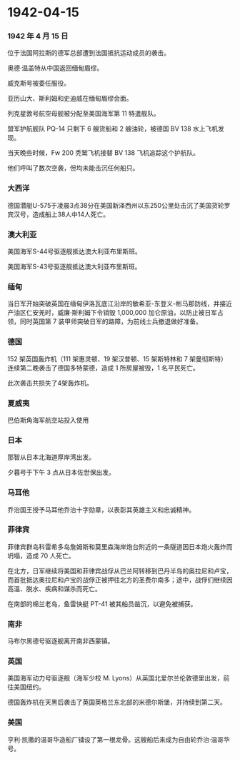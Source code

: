 # 1942-04-15

### 1942 年 4 月 15 日

位于法国阿拉斯的德军总部遭到法国抵抗运动成员的袭击。

奥德·温盖特从中国返回缅甸眉缪。

威克斯号被委任服役。

亚历山大、斯利姆和史迪威在缅甸眉缪会面。

列克星敦号航空母舰被分配至美国海军第 11 特遣舰队。

盟军护航舰队 PQ-14 只剩下 6 艘货船和 2 艘油轮，被德国 BV 138
水上飞机发现。

当天晚些时候，Fw 200 秃鹫飞机接替 BV 138 飞机追踪这个护航队。

他们呼叫了数次空袭，但均未能击沉任何船只。

### 大西洋

德国潜艇U-575于凌晨3点38分在美国新泽西州以东250公里处击沉了美国货轮罗宾汉号，造成船上38人中14人死亡。

### 澳大利亚

美国海军S-44号驱逐舰抵达澳大利亚布里斯班。

美国海军S-43号驱逐舰抵达澳大利亚布里斯班。

### 缅甸

当日军开始突破英国在缅甸伊洛瓦底江沿岸的敏希亚-东登义-彬马那防线，并接近产油区仁安羌时，威廉·斯利姆下令销毁
1,000,000 加仑原油，以防止被日军占领，同时英国第 7
装甲师突破日军的路障，为前线士兵撤退做好准备。

### 德国

152 架英国轰炸机（111 架惠灵顿、19 架汉普顿、15 架斯特林和 7
架曼彻斯特）连续第二晚袭击了德国多特蒙德，造成 1 所房屋被毁，1
名平民死亡。

此次袭击共损失了4架轰炸机。

### 夏威夷

巴伯斯角海军航空站投入使用

### 日本

那智从日本北海道厚岸湾出发。

夕暮号于下午 3 点从日本佐世保出发。

### 马耳他

乔治国王授予马耳他乔治十字勋章，以表彰其英雄主义和忠诚精神。

### 菲律宾

菲律宾群岛科雷希多岛詹姆斯和莫里森海岸炮台附近的一条隧道因日本炮火轰炸而坍塌，造成
70 人死亡。

在北方，日军继续将美国和菲律宾战俘从巴兰阿转移到巴丹半岛的奥拉尼和卢宝，而首批抵达奥拉尼和卢宝的战俘正被押往北方的圣费尔南多；途中，战俘们继续因高温、脱水、疾病和谋杀而死亡。

在南部的棉兰老岛，鱼雷快艇 PT-41 被其船员凿沉，以避免被捕获。

### 南非

马布尔黑德号驱逐舰离开南非西蒙镇。

### 英国

美国海军动力号驱逐舰（海军少校 M.
Lyons）从英国北爱尔兰伦敦德里出发，前往美国纽约。

德国轰炸机在天黑后袭击了英国英格兰东北部的米德尔斯堡，并持续到第二天。

### 美国

亨利·凯撒的温哥华造船厂铺设了第一根龙骨。这艘船后来成为自由轮乔治·温哥华号。